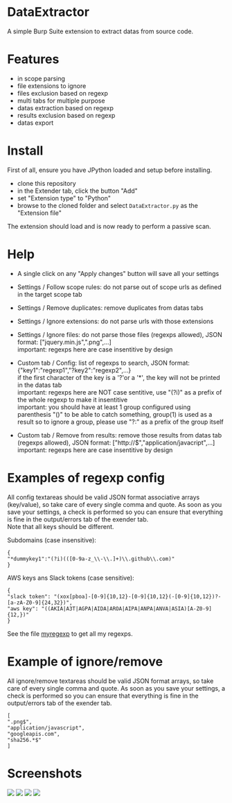 # DataExtractor

A simple Burp Suite extension to extract datas from source code.  

# Features

- in scope parsing  
- file extensions to ignore  
- files exclusion based on regexp  
- multi tabs for multiple purpose  
- datas extraction based on regexp  
- results exclusion based on regexp  
- datas export  

# Install

First of all, ensure you have JPython loaded and setup before installing.

- clone this repository  
- in the Extender tab, click the button "Add"  
- set "Extension type" to "Python"  
- browse to the cloned folder and select `DataExtractor.py` as the "Extension file"  

The extension should load and is now ready to perform a passive scan.

# Help

- A single click on any "Apply changes" button will save all your settings

- Settings / Follow scope rules:
do not parse out of scope urls as defined in the target scope tab

- Settings / Remove duplicates:
remove duplicates from datas tabs

- Settings / Ignore extensions:
do not parse urls with those extensions

- Settings / Ignore files:
do not parse those files (regexps allowed), JSON format: ["jquery.min.js",".png",...]  
important: regexps here are case insentitive by design

- Custom tab / Config:
list of regexps to search, JSON format: {"key1":"regexp1","?key2":"regexp2",...}  
if the first character of the key is a '?'or a '*', the key will not be printed in the datas tab  
important: regexps here are NOT case sentitive, use "(?i)" as a prefix of the whole regexp to make it insentitive  
important: you should have at least 1 group configured using parenthesis "()" to be able to catch something,
group(1) is used as a result so to ignore a group, please use "?:" as a prefix of the group itself

- Custom tab / Remove from results:
remove those results from datas tab (regexps allowed), JSON format: ["http://$","application/javacript",...]  
important: regexps here are case insentitive by design

# Examples of regexp config

All config textareas should be valid JSON format associative arrays (key/value), so take care of every single comma and quote.
As soon as you save your settings, a check is performed so you can ensure that everything is fine in the output/errors tab of the exender tab.  
Note that all keys should be different.

Subdomains (case insensitive):
```
{
"*dummykey1":"(?i)(([0-9a-z_\\-\\.]+)\\.github\\.com)"
}
```

AWS keys ans Slack tokens (case sensitive):
```
{
"slack token": "(xox[pboa]-[0-9]{10,12}-[0-9]{10,12}(-[0-9]{10,12})?-[a-zA-Z0-9]{24,32})",
"aws key": "((AKIA|A3T|AGPA|AIDA|AROA|AIPA|ANPA|ANVA|ASIA)[A-Z0-9]{12,})"
}
```

See the file [myregexp](https://github.com/gwen001/DataExtractor/blob/main/myregexp) to get all my regexps.

# Example of ignore/remove

All ignore/remove textareas should be valid JSON format arrays, so take care of every single comma and quote.
As soon as you save your settings, a check is performed so you can ensure that everything is fine in the output/errors tab of the exender tab.  

```
[
".png$",
"application/javascript",
"googleapis.com",
"sha256.*$"
]
```

# Screenshots

<img src="https://raw.githubusercontent.com/gwen001/DataExtractor/main/settings.png">
<img src="https://raw.githubusercontent.com/gwen001/DataExtractor/main/endpoints.png">
<img src="https://raw.githubusercontent.com/gwen001/DataExtractor/main/keys.png">
<img src="https://raw.githubusercontent.com/gwen001/DataExtractor/main/subdomains.png">
